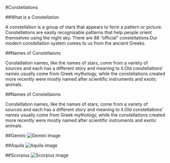 
#Constellations

##What is a Constellation

A constellation is a group of stars that appears to form a pattern or picture. Constellations are easily recognisable patterns that help people orient themselves using the night sky. There are 88 “official” constellations.Our modern constellation system comes to us from the ancient Greeks.

##Names of Constellaions

Constellation names, like the names of stars, come from a variety of sources and each has a different story and meaning to it.Old constellations’ names usually come from Greek mythology, while the constellations created more recently were mostly named after scientific instruments and exotic animals.

##Names of Constellaions

Constellation names, like the names of stars, come from a variety of sources and each has a different story and meaning to it.Old constellations’ names usually come from Greek mythology, while the constellations created more recently were mostly named after scientific instruments and exotic animals.

##Gemini
![Gemini image](/GitHub/experimenting-constellations/geminiimage.jpg)

##Aquila
![Aquila image](/GitHub/experimenting-constellations/aquilaimage.jpg)

##Scorpius
![Scorpius image](/GitHub/experimenting-constellations/scorpiusimage.jpg)


